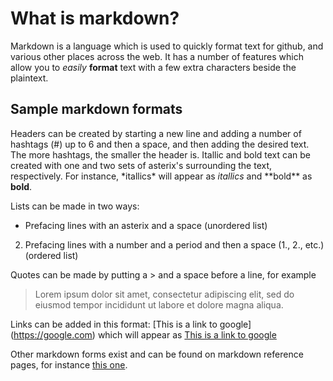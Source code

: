 # What is markdown?

Markdown is a language which is used to quickly format text for github, and various other places across the web. It has a number of features which allow you to *easily* **format** text with a few extra characters beside the plaintext. 

## Sample markdown formats
Headers can be created by starting a new line and adding a number of hashtags (#) up to 6 and then a space, and then adding the desired text. The more hashtags, the smaller the header is. 
Itallic and bold text can be created with one and two sets of asterix's surrounding the text, respectively. For instance, \*itallics\* will appear as *itallics* and \*\*bold\*\* as **bold**.

Lists can be made in two ways:
* Prefacing lines with an asterix and a space (unordered list)
2. Prefacing lines with a number and a period and then a space (1., 2., etc.) (ordered list)

Quotes can be made by putting a \> and a space before a line, for example
> Lorem ipsum dolor sit amet, consectetur adipiscing elit, sed do eiusmod tempor incididunt ut labore et dolore magna aliqua.

Links can be added in this format: \[This is a link to google\]\(https://google.com) which will appear as [This is a link to google](https://google.com)

Other markdown forms exist and can be found on markdown reference pages, for instance [this one](https://quickref.me/markdown).
